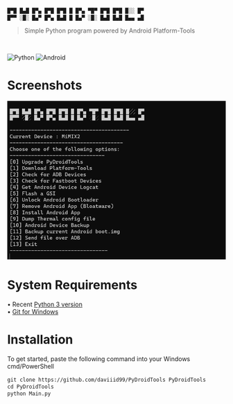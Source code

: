```
█▀█ █▄█ █▀▄ █▀█ █▀█ █ █▀▄ ▀█▀ █▀█ █▀█ █░░ █▀
█▀▀ ░█░ █▄▀ █▀▄ █▄█ █ █▄▀ ░█░ █▄█ █▄█ █▄▄ ▄█
  ```
  >Simple Python program powered by Android Platform-Tools 
  <br/>

![Python](https://img.shields.io/badge/python-3670A0?style=for-the-badge&logo=python&logoColor=ffdd54)
![Android](https://img.shields.io/badge/Android-3DDC84?style=for-the-badge&logo=android&logoColor=white)

# Screenshots
<img src = "src/screenshot.png">

# System Requirements
• Recent <a href="https://www.python.org/downloads/release/python-3104/">Python 3 version</a><br/>
• <a href="https://github.com/git-for-windows/git/releases/latest">Git for Windows</a>

# Installation
To get started, paste the following command into your Windows cmd/PowerShell
```
git clone https://github.com/daviiid99/PyDroidTools PyDroidTools
cd PyDroidTools
python Main.py
```

